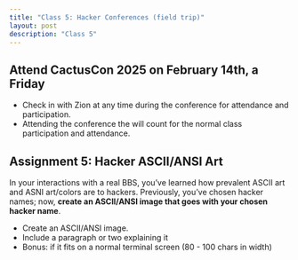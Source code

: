 ```yaml
---
title: "Class 5: Hacker Conferences (field trip)"
layout: post
description: "Class 5"
---
```


## Attend CactusCon 2025 on February 14th, a Friday 
- Check in with Zion at any time during the conference for attendance and participation. 
- Attending the conference the will count for the normal class participation and attendance. 

## Assignment 5: Hacker ASCII/ANSI Art 
In your interactions with a real BBS, you’ve learned how prevalent ASCII art and ASNI art/colors are to hackers. Previously, you’ve chosen hacker names; now, **create an ASCII/ANSI image that goes with your chosen hacker name**.
- Create an ASCII/ANSI image.
- Include a paragraph or two explaining it 
- Bonus: if it fits on a normal terminal screen (80 - 100 chars in width)
